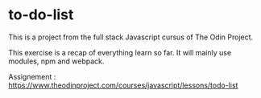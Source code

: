 # to-do-list

This is a project from the full stack Javascript cursus of The Odin Project.

This exercise is a recap of everything learn so far. It will mainly use modules, npm and webpack.

Assignement : https://www.theodinproject.com/courses/javascript/lessons/todo-list
